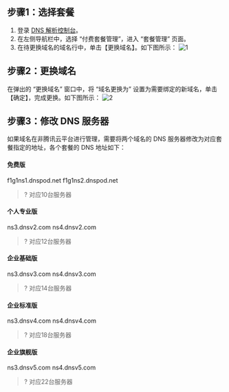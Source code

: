 ## 步骤1：选择套餐

1. 登录 [DNS 解析控制台](https://console.cloud.tencent.com/cns)。
2. 在左侧导航栏中，选择 “付费套餐管理”，进入 “套餐管理” 页面。
3. 在待更换域名的域名行中，单击【更换域名】。如下图所示：
![1](https://main.qcloudimg.com/raw/ac6864ad42ced0c13d291bb16f959061.png)

## 步骤2：更换域名

在弹出的 “更换域名” 窗口中，将 “域名更换为” 设置为需要绑定的新域名，单击【确定】，完成更换。如下图所示：
![2](https://main.qcloudimg.com/raw/77f746ad4be8374c9f11ce969b83f484.png) 

## 步骤3：修改 DNS 服务器

如果域名在非腾讯云平台进行管理，需要将两个域名的 DNS 服务器修改为对应套餐指定的地址，各个套餐的 DNS 地址如下：

#### 免费版
f1g1ns1.dnspod.net
f1g1ns2.dnspod.net
>? 对应10台服务器

#### 个人专业版
ns3.dnsv2.com
ns4.dnsv2.com
>? 对应12台服务器

#### 企业基础版
ns3.dnsv3.com
ns4.dnsv3.com
>? 对应14台服务器

#### 企业标准版
ns3.dnsv4.com
ns4.dnsv4.com
>? 对应18台服务器

#### 企业旗舰版
ns3.dnsv5.com
ns4.dnsv5.com
>? 对应22台服务器
